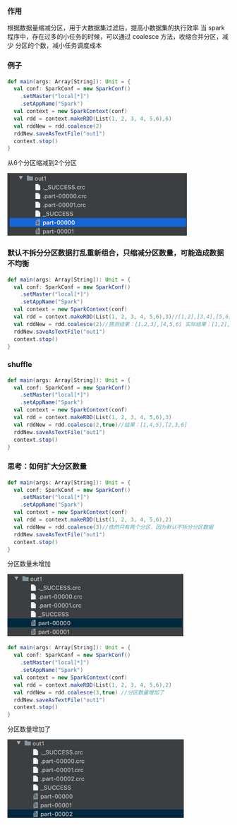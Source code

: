 ### 作用

根据数据量缩减分区，用于大数据集过滤后，提高小数据集的执行效率 当 spark 程序中，存在过多的小任务的时候，可以通过 coalesce 方法，收缩合并分区，减少 分区的个数，减小任务调度成本

### 例子

```scala
def main(args: Array[String]): Unit = {
  val conf: SparkConf = new SparkConf()
    .setMaster("local[*]")
    .setAppName("Spark")
  val context = new SparkContext(conf)
  val rdd = context.makeRDD(List(1, 2, 3, 4, 5,6),6)
  val rddNew = rdd.coalesce(2)
  rddNew.saveAsTextFile("out1")
  context.stop()
}
```

从6个分区缩减到2个分区

<img src="025算子之coalesce.assets/image-20230409204856586.png" alt="image-20230409204856586" style="zoom:50%;" />

### 默认不拆分分区数据打乱重新组合，只缩减分区数量，可能造成数据不均衡

```scala
def main(args: Array[String]): Unit = {
  val conf: SparkConf = new SparkConf()
    .setMaster("local[*]")
    .setAppName("Spark")
  val context = new SparkContext(conf)
  val rdd = context.makeRDD(List(1, 2, 3, 4, 5,6),3)//[1,2],[3,4],[5,6]
  val rddNew = rdd.coalesce(2)//猜测结果：[1,2,3],[4,5,6] 实际结果：[1,2],[3,4,5,6]，虽然缩减了分区，但是造成数据不均衡
  rddNew.saveAsTextFile("out1")
  context.stop()
}
```

### shuffle

```scala
def main(args: Array[String]): Unit = {
  val conf: SparkConf = new SparkConf()
    .setMaster("local[*]")
    .setAppName("Spark")
  val context = new SparkContext(conf)
  val rdd = context.makeRDD(List(1, 2, 3, 4, 5,6),3)
  val rddNew = rdd.coalesce(2,true)//结果：[1,4,5],[2,3,6]
  rddNew.saveAsTextFile("out1")
  context.stop()
}
```

### 思考：如何扩大分区数量

```scala
def main(args: Array[String]): Unit = {
  val conf: SparkConf = new SparkConf()
    .setMaster("local[*]")
    .setAppName("Spark")
  val context = new SparkContext(conf)
  val rdd = context.makeRDD(List(1, 2, 3, 4, 5,6),2)
  val rddNew = rdd.coalesce(3)//依然只有两个分区，因为默认不拆分分区数据
  rddNew.saveAsTextFile("out1")
  context.stop()
}
```

分区数量未增加

<img src="025算子之coalesce.assets/image-20230409211143746.png" alt="image-20230409211143746" style="zoom:50%;" />

```scala
def main(args: Array[String]): Unit = {
  val conf: SparkConf = new SparkConf()
    .setMaster("local[*]")
    .setAppName("Spark")
  val context = new SparkContext(conf)
  val rdd = context.makeRDD(List(1, 2, 3, 4, 5,6),2)
  val rddNew = rdd.coalesce(3,true) //分区数量增加了
  rddNew.saveAsTextFile("out1")
  context.stop()
}
```

分区数量增加了

<img src="025算子之coalesce.assets/image-20230409211351258.png" alt="image-20230409211351258" style="zoom:50%;" />